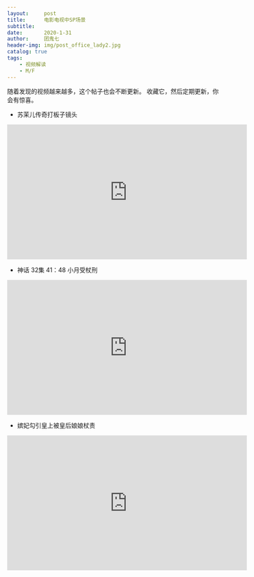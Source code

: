 ```yaml
---
layout:     post
title:      电影电视中SP场景
subtitle:   
date:       2020-1-31
author:     团鬼七
header-img: img/post_office_lady2.jpg
catalog: true
tags:
    - 视频解读
    - M/F
---
```


随着发现的视频越来越多，这个帖子也会不断更新。 收藏它，然后定期更新，你会有惊喜。


- 苏茉儿传奇打板子镜头

<iframe width="560" height="315" src="https://www.youtube.com/embed/KcWkJIlyYyM" frameborder="0" allow="accelerometer; autoplay; encrypted-media; gyroscope; picture-in-picture" allowfullscreen></iframe>


- 神话 32集 41：48 小月受杖刑



<iframe width="560" height="315" src="https://www.youtube.com/embed/weD_TgPXvd8" frameborder="0" allow="accelerometer; autoplay; encrypted-media; gyroscope; picture-in-picture" allowfullscreen></iframe>



- 嫔妃勾引皇上被皇后娘娘杖责

<iframe width="560" height="315" src="https://www.youtube.com/embed/cvuybvqAw68" frameborder="0" allow="accelerometer; autoplay; encrypted-media; gyroscope; picture-in-picture" allowfullscreen></iframe>